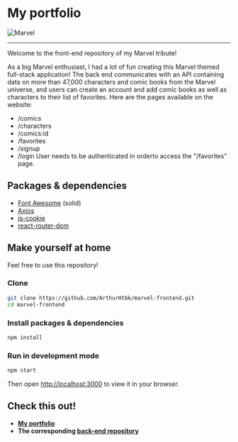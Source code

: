 # My portfolio

![Marvel](https://github.com/ArthurHtbk/marvel-front/blob/main/marvel_preview.png)

---

Welcome to the front-end repository of my Marvel tribute!

As a big Marvel enthusiast, I had a lot of fun creating this Marvel themed full-stack application! The back end communicates with an API containing data on more than 47,000 characters and comic books from the Marvel universe, and users can create an account and add comic books as well as characters to their list of favorites. Here are the pages available on the website:
- /comics
- /characters
- /comics:id
- /favorites
- /signup
- /login
User needs to be authenticated in orderto access the "/favorites" page. 

## Packages & dependencies

- [Font Awesome](https://fontawesome.com/) (solid)
- [Axios](https://www.npmjs.com/package/axios)
- [js-cookie](https://www.npmjs.com/package/js-cookie)
- [react-router-dom](https://www.npmjs.com/package/js-cookie)

## Make yourself at home

Feel free to use this repository!

### Clone

```bash
git clone https://github.com/ArthurHtbk/marvel-frontend.git
cd marvel-frontend
```

### Install packages & dependencies

```bash
npm install
```

### Run in development mode

```bash
npm start
```

Then open [http://localhost:3000](http://localhost:3000) to view it in your browser.

## Check this out!

- **[My portfolio](https://focused-leavitt-6e6137.netlify.app/)**
- **The corresponding [back-end repository](https://github.com/ArthurHtbk/marvel-backend)**